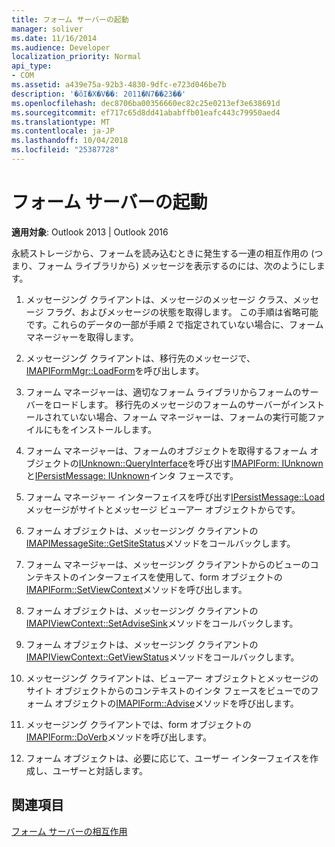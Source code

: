 ```yaml
---
title: フォーム サーバーの起動
manager: soliver
ms.date: 11/16/2014
ms.audience: Developer
localization_priority: Normal
api_type:
- COM
ms.assetid: a439e75a-92b3-4830-9dfc-e723d046be7b
description: '�ŏI�X�V��: 2011�N7��23��'
ms.openlocfilehash: dec8706ba00356660ec82c25e0213ef3e638691d
ms.sourcegitcommit: ef717c65d8dd41ababffb01eafc443c79950aed4
ms.translationtype: MT
ms.contentlocale: ja-JP
ms.lasthandoff: 10/04/2018
ms.locfileid: "25387728"
---
```

# <a name="launching-a-form-server"></a>フォーム サーバーの起動

  
  
**適用対象**: Outlook 2013 | Outlook 2016 
  
永続ストレージから、フォームを読み込むときに発生する一連の相互作用の (つまり、フォーム ライブラリから) メッセージを表示するのには、次のようにします。
  
1. メッセージング クライアントは、メッセージのメッセージ クラス、メッセージ フラグ、およびメッセージの状態を取得します。 この手順は省略可能です。これらのデータの一部が手順 2 で指定されていない場合に、フォーム マネージャーを取得します。
    
2. メッセージング クライアントは、移行先のメッセージで、 [IMAPIFormMgr::LoadForm](imapiformmgr-loadform.md)を呼び出します。 
    
3. フォーム マネージャーは、適切なフォーム ライブラリからフォームのサーバーをロードします。 移行先のメッセージのフォームのサーバーがインストールされていない場合、フォーム マネージャーは、フォームの実行可能ファイルにもをインストールします。
    
4. フォーム マネージャーは、フォームのオブジェクトを取得するフォーム オブジェクトの[IUnknown::QueryInterface](https://msdn.microsoft.com/library/54d5ff80-18db-43f2-b636-f93ac053146d%28Office.15%29.aspx)を呼び出す[IMAPIForm: IUnknown](imapiformiunknown.md)と[IPersistMessage: IUnknown](ipersistmessageiunknown.md)インタ フェースです。 
    
5. フォーム マネージャー インターフェイスを呼び出す[IPersistMessage::Load](ipersistmessage-load.md)メッセージがサイトとメッセージ ビューアー オブジェクトからです。 
    
6. フォーム オブジェクトは、メッセージング クライアントの[IMAPIMessageSite::GetSiteStatus](imapimessagesite-getsitestatus.md)メソッドをコールバックします。 
    
7. フォーム マネージャーは、メッセージング クライアントからのビューのコンテキストのインターフェイスを使用して、form オブジェクトの[IMAPIForm::SetViewContext](imapiform-setviewcontext.md)メソッドを呼び出します。 
    
8. フォーム オブジェクトは、メッセージング クライアントの[IMAPIViewContext::SetAdviseSink](imapiviewcontext-setadvisesink.md)メソッドをコールバックします。 
    
9. フォーム オブジェクトは、メッセージング クライアントの[IMAPIViewContext::GetViewStatus](imapiviewcontext-getviewstatus.md)メソッドをコールバックします。 
    
10. メッセージング クライアントは、ビューアー オブジェクトとメッセージのサイト オブジェクトからのコンテキストのインタ フェースをビューでのフォーム オブジェクトの[IMAPIForm::Advise](imapiform-advise.md)メソッドを呼び出します。 
    
11. メッセージング クライアントでは、form オブジェクトの[IMAPIForm::DoVerb](imapiform-doverb.md)メソッドを呼び出します。 
    
12. フォーム オブジェクトは、必要に応じて、ユーザー インターフェイスを作成し、ユーザーと対話します。
    
## <a name="see-also"></a>関連項目



[フォーム サーバーの相互作用](form-server-interactions.md)

